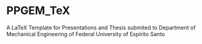 # PPGEM_TeX
A LaTeX Template for Presentations and Thesis submited to Department of Mechanical Engineering of Federal University of Espírito Santo
